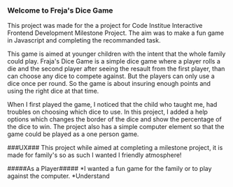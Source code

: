 <h3>Welcome to Freja's Dice Game</h3>

This project was made for the a project for Code Institue Interactive Frontend Development Milestone Project.
The aim was to make a fun game in Javascript and completing the recommanded task.

This game is aimed at younger children with the intent that the whole family could play. Fraja's Dice Game is a simple dice game where a player rolls a die and the second player after seeing the resault from the first player, than can choose any dice to compete against. But the players can only use a dice once per round. So the game is about insuring enough points and using the right dice at that time.

When I first played the game, I noticed that the child who taught me, had troubles on choosing which dice to use. In this project, I added a help options which changes the border of the dice and show the percentage of the dice to win. The project also has a simple computer element so that the game could be played as a one person game.



###UX###
This project while aimed at completing a milestone project, it is made for family's so as such I wanted I friendly atmosphere!

#####As a Player#####
*I wanted a fun game for the family or to play against the computer.
*Understand 

